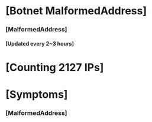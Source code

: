 # [Botnet MalformedAddress]
### [MalformedAddress]
#### [Updated every 2~3 hours]

# [Counting 2127 IPs]

# [Symptoms] 
###   [MalformedAddress]
